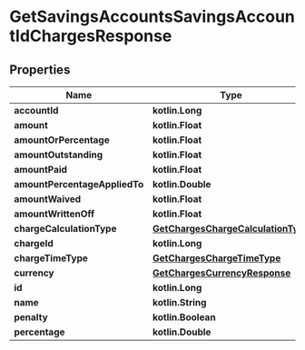 
# GetSavingsAccountsSavingsAccountIdChargesResponse

## Properties
| Name | Type | Description | Notes |
| ------------ | ------------- | ------------- | ------------- |
| **accountId** | **kotlin.Long** |  |  [optional] |
| **amount** | **kotlin.Float** |  |  [optional] |
| **amountOrPercentage** | **kotlin.Float** |  |  [optional] |
| **amountOutstanding** | **kotlin.Float** |  |  [optional] |
| **amountPaid** | **kotlin.Float** |  |  [optional] |
| **amountPercentageAppliedTo** | **kotlin.Double** |  |  [optional] |
| **amountWaived** | **kotlin.Float** |  |  [optional] |
| **amountWrittenOff** | **kotlin.Float** |  |  [optional] |
| **chargeCalculationType** | [**GetChargesChargeCalculationType**](GetChargesChargeCalculationType.md) |  |  [optional] |
| **chargeId** | **kotlin.Long** |  |  [optional] |
| **chargeTimeType** | [**GetChargesChargeTimeType**](GetChargesChargeTimeType.md) |  |  [optional] |
| **currency** | [**GetChargesCurrencyResponse**](GetChargesCurrencyResponse.md) |  |  [optional] |
| **id** | **kotlin.Long** |  |  [optional] |
| **name** | **kotlin.String** |  |  [optional] |
| **penalty** | **kotlin.Boolean** |  |  [optional] |
| **percentage** | **kotlin.Double** |  |  [optional] |




